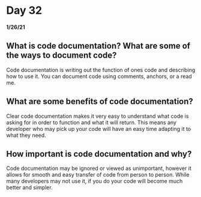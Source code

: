 # Day 32
__1/26/21__

## What is code documentation? What are some of the ways to document code?
Code documentation is writing out the function of ones code and describing how to use it. You can document code using comments, anchors, or a read me.

## What are some benefits of code documentation?
Clear code documentation makes it very easy to understand what code is asking for in order to function and what it will return. This means any developer who may pick up your code will have an easy time adapting it to what they need.
## How important is code documentation and why?
Code documentation may be ignored or viewed as unimportant, however it allows for smooth and easy transfer of code from person to person. While many developers may not use it, if you do your code will become much better and simpler.